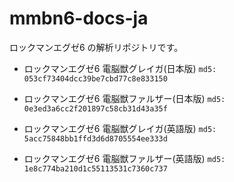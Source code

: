 # mmbn6-docs-ja

ロックマンエグゼ6 の解析リポジトリです。

- ロックマンエグゼ6 電脳獣グレイガ(日本版) `md5: 053cf73404dcc39be7cbd77c8e833150`
- ロックマンエグゼ6 電脳獣ファルザー(日本版) `md5: 0e3ed3a6cc2f201897c58cb31d43a35f`

- ロックマンエグゼ6 電脳獣グレイガ(英語版) `md5: 5acc75848bb1ffd3d6d8705554ee333d`
- ロックマンエグゼ6 電脳獣ファルザー(英語版) `md5: 1e8c774ba210d1c55113531c7360c737`
